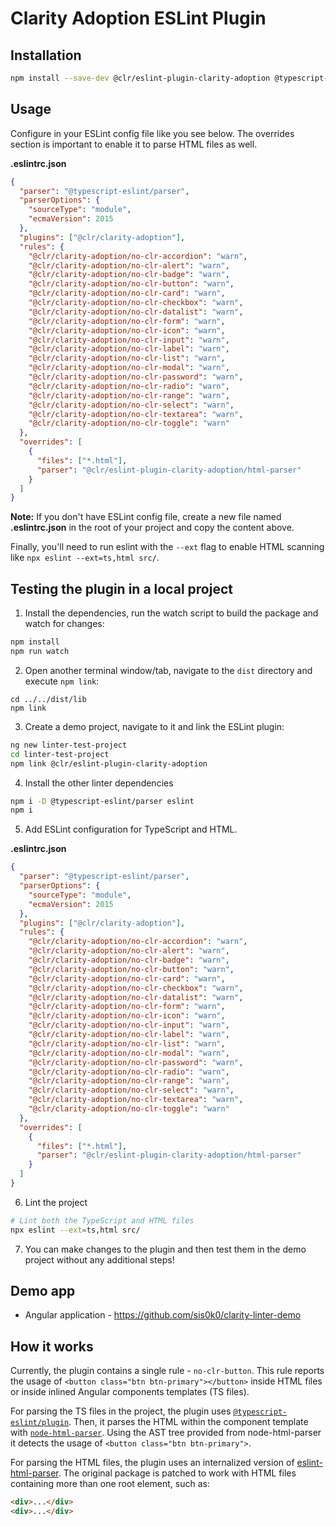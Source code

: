 # Clarity Adoption ESLint Plugin

## Installation

```sh
npm install --save-dev @clr/eslint-plugin-clarity-adoption @typescript-eslint/parser eslint
```

## Usage

Configure in your ESLint config file like you see below. The overrides section is important to enable it to parse HTML files as well.

**.eslintrc.json**

```json
{
  "parser": "@typescript-eslint/parser",
  "parserOptions": {
    "sourceType": "module",
    "ecmaVersion": 2015
  },
  "plugins": ["@clr/clarity-adoption"],
  "rules": {
    "@clr/clarity-adoption/no-clr-accordion": "warn",
    "@clr/clarity-adoption/no-clr-alert": "warn",
    "@clr/clarity-adoption/no-clr-badge": "warn",
    "@clr/clarity-adoption/no-clr-button": "warn",
    "@clr/clarity-adoption/no-clr-card": "warn",
    "@clr/clarity-adoption/no-clr-checkbox": "warn",
    "@clr/clarity-adoption/no-clr-datalist": "warn",
    "@clr/clarity-adoption/no-clr-form": "warn",
    "@clr/clarity-adoption/no-clr-icon": "warn",
    "@clr/clarity-adoption/no-clr-input": "warn",
    "@clr/clarity-adoption/no-clr-label": "warn",
    "@clr/clarity-adoption/no-clr-list": "warn",
    "@clr/clarity-adoption/no-clr-modal": "warn",
    "@clr/clarity-adoption/no-clr-password": "warn",
    "@clr/clarity-adoption/no-clr-radio": "warn",
    "@clr/clarity-adoption/no-clr-range": "warn",
    "@clr/clarity-adoption/no-clr-select": "warn",
    "@clr/clarity-adoption/no-clr-textarea": "warn",
    "@clr/clarity-adoption/no-clr-toggle": "warn"
  },
  "overrides": [
    {
      "files": ["*.html"],
      "parser": "@clr/eslint-plugin-clarity-adoption/html-parser"
    }
  ]
}
```

**Note:** If you don't have ESLint config file, create a new file named **.eslintrc.json** in the root of your project and copy the content above.

Finally, you'll need to run eslint with the `--ext` flag to enable HTML scanning like `npx eslint --ext=ts,html src/`.

## Testing the plugin in a local project

1. Install the dependencies, run the watch script to build the package and watch for changes:

```bash
npm install
npm run watch
```

2. Open another terminal window/tab, navigate to the `dist` directory and execute `npm link`:

```
cd ../../dist/lib
npm link
```

3. Create a demo project, navigate to it and link the ESLint plugin:

```bash
ng new linter-test-project
cd linter-test-project
npm link @clr/eslint-plugin-clarity-adoption
```

4. Install the other linter dependencies

```bash
npm i -D @typescript-eslint/parser eslint
npm i
```

5. Add ESLint configuration for TypeScript and HTML.

**.eslintrc.json**

```json
{
  "parser": "@typescript-eslint/parser",
  "parserOptions": {
    "sourceType": "module",
    "ecmaVersion": 2015
  },
  "plugins": ["@clr/clarity-adoption"],
  "rules": {
    "@clr/clarity-adoption/no-clr-accordion": "warn",
    "@clr/clarity-adoption/no-clr-alert": "warn",
    "@clr/clarity-adoption/no-clr-badge": "warn",
    "@clr/clarity-adoption/no-clr-button": "warn",
    "@clr/clarity-adoption/no-clr-card": "warn",
    "@clr/clarity-adoption/no-clr-checkbox": "warn",
    "@clr/clarity-adoption/no-clr-datalist": "warn",
    "@clr/clarity-adoption/no-clr-form": "warn",
    "@clr/clarity-adoption/no-clr-icon": "warn",
    "@clr/clarity-adoption/no-clr-input": "warn",
    "@clr/clarity-adoption/no-clr-label": "warn",
    "@clr/clarity-adoption/no-clr-list": "warn",
    "@clr/clarity-adoption/no-clr-modal": "warn",
    "@clr/clarity-adoption/no-clr-password": "warn",
    "@clr/clarity-adoption/no-clr-radio": "warn",
    "@clr/clarity-adoption/no-clr-range": "warn",
    "@clr/clarity-adoption/no-clr-select": "warn",
    "@clr/clarity-adoption/no-clr-textarea": "warn",
    "@clr/clarity-adoption/no-clr-toggle": "warn"
  },
  "overrides": [
    {
      "files": ["*.html"],
      "parser": "@clr/eslint-plugin-clarity-adoption/html-parser"
    }
  ]
}
```

6. Lint the project

```bash
# Lint both the TypeScript and HTML files
npx eslint --ext=ts,html src/
```

7. You can make changes to the plugin and then test them in the demo project without any additional steps!

## Demo app

- Angular application - https://github.com/sis0k0/clarity-linter-demo

## How it works

Currently, the plugin contains a single rule - `no-clr-button`. This rule reports the usage of `<button class="btn btn-primary"></button>` inside HTML files or inside inlined Angular components templates (TS files).

For parsing the TS files in the project, the plugin uses [`@typescript-eslint/plugin`](https://www.npmjs.com/package/@typescript-eslint/eslint-plugin). Then, it parses the HTML within the component template with [`node-html-parser`](https://www.npmjs.com/package/node-html-parser). Using the AST tree provided from node-html-parser it detects the usage of `<button class="btn btn-primary">`.

For parsing the HTML files, the plugin uses an internalized version of [eslint-html-parser](https://www.npmjs.com/package/eslint-html-parser). The original package is patched to work with HTML files containing more than one root element, such as:

```html
<div>...</div>
<div>...</div>
```
